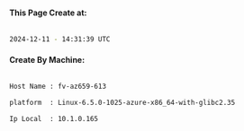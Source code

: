 
   
#### This Page Create at:

```bash

2024-12-11 - 14:31:39 UTC

```

#### Create By Machine:

```bash

Host Name : fv-az659-613

platform  : Linux-6.5.0-1025-azure-x86_64-with-glibc2.35

Ip Local  : 10.1.0.165

```

